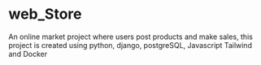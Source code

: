 # web_Store
An online market project where users post products and make sales,
this project is created using python, django, postgreSQL, Javascript Tailwind and Docker
